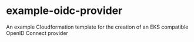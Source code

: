 # example-oidc-provider
An example Cloudformation template for the creation of an EKS compatible OpenID Connect provider
